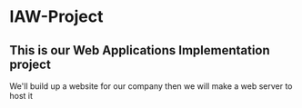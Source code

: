 # IAW-Project
## This is our Web Applications Implementation project
We'll build up a website for our company then we will make a web server to host it